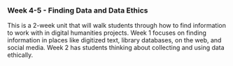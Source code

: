 ### Week 4-5 - Finding Data and Data Ethics

This is a 2-week unit that will walk students through how to find information to work with in digital humanities projects. Week 1 focuses on finding information in places like digitized text, library databases, on the web, and social media. Week 2 has students thinking about collecting and using data ethically.